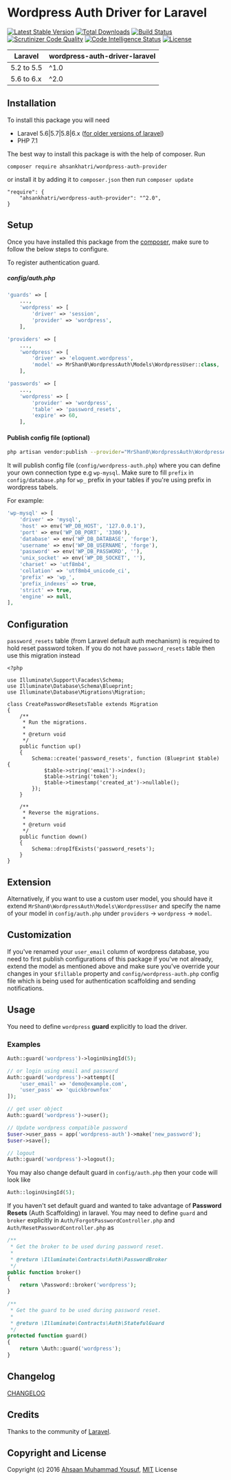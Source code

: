 # Wordpress Auth Driver for Laravel

[![Latest Stable Version](https://poser.pugx.org/ahsankhatri/wordpress-auth-provider/v/stable)](https://packagist.org/packages/ahsankhatri/wordpress-auth-provider) [![Total Downloads](https://poser.pugx.org/ahsankhatri/wordpress-auth-provider/downloads)](https://packagist.org/packages/ahsankhatri/wordpress-auth-provider) [![Build Status](https://scrutinizer-ci.com/g/ahsankhatri/wordpress-auth-driver-laravel/badges/build.png?b=master)](https://scrutinizer-ci.com/g/ahsankhatri/wordpress-auth-driver-laravel/build-status/master) [![Scrutinizer Code Quality](https://scrutinizer-ci.com/g/ahsankhatri/wordpress-auth-driver-laravel/badges/quality-score.png?b=master)](https://scrutinizer-ci.com/g/ahsankhatri/wordpress-auth-driver-laravel/?branch=master) [![Code Intelligence Status](https://scrutinizer-ci.com/g/ahsankhatri/wordpress-auth-driver-laravel/badges/code-intelligence.svg?b=master)](https://scrutinizer-ci.com/code-intelligence) [![License](https://poser.pugx.org/ahsankhatri/wordpress-auth-provider/license)](https://packagist.org/packages/ahsankhatri/wordpress-auth-provider)

| **Laravel**  |  **wordpress-auth-driver-laravel** |
|---|---|
| 5.2 to 5.5  | ^1.0  |
| 5.6 to 6.x  | ^2.0  |

## Installation

To install this package you will need
  - Laravel 5.6|5.7|5.8|6.x ([for older versions of laravel](https://github.com/ahsankhatri/wordpress-auth-driver-laravel/tree/v1))
  - PHP 7.1

The best way to install this package is with the help of composer. Run
```
composer require ahsankhatri/wordpress-auth-provider
```

or install it by adding it to `composer.json` then run `composer update`
```
"require": {
    "ahsankhatri/wordpress-auth-provider": "^2.0",
}
```

## Setup

Once you have installed this package from the [composer](https://packagist.org/packages/ahsankhatri/wordpress-auth-provider), make sure to follow the below steps to configure.

To register authentication guard.

##### config/auth.php
```php
'guards' => [
    ...,
    'wordpress' => [
        'driver' => 'session',
        'provider' => 'wordpress',
    ],
```

```php
'providers' => [
    ...,
    'wordpress' => [
        'driver' => 'eloquent.wordpress',
        'model' => MrShan0\WordpressAuth\Models\WordpressUser::class,
    ],
```

```php
'passwords' => [
    ...,
    'wordpress' => [
        'provider' => 'wordpress',
        'table' => 'password_resets',
        'expire' => 60,
    ],
```

#### Publish config file (optional)
```bash
php artisan vendor:publish --provider="MrShan0\WordpressAuth\WordpressAuthServiceProvider"
```

It will publish config file (`config/wordpress-auth.php`) where you can define your own connection type e.g `wp-mysql`. Make sure to fill `prefix` in `config/database.php` for `wp_` prefix in your tables if you're using prefix in wordpress tabels.

For example:
```php
'wp-mysql' => [
    'driver' => 'mysql',
    'host' => env('WP_DB_HOST', '127.0.0.1'),
    'port' => env('WP_DB_PORT', '3306'),
    'database' => env('WP_DB_DATABASE', 'forge'),
    'username' => env('WP_DB_USERNAME', 'forge'),
    'password' => env('WP_DB_PASSWORD', ''),
    'unix_socket' => env('WP_DB_SOCKET', ''),
    'charset' => 'utf8mb4',
    'collation' => 'utf8mb4_unicode_ci',
    'prefix' => 'wp_',
    'prefix_indexes' => true,
    'strict' => true,
    'engine' => null,
],
```

## Configuration

`password_resets` table (from Laravel default auth mechanism) is required to hold reset password token. If you do not have `password_resets` table then use this migration instead
```
<?php

use Illuminate\Support\Facades\Schema;
use Illuminate\Database\Schema\Blueprint;
use Illuminate\Database\Migrations\Migration;

class CreatePasswordResetsTable extends Migration
{
    /**
     * Run the migrations.
     *
     * @return void
     */
    public function up()
    {
        Schema::create('password_resets', function (Blueprint $table) {
            $table->string('email')->index();
            $table->string('token');
            $table->timestamp('created_at')->nullable();
        });
    }

    /**
     * Reverse the migrations.
     *
     * @return void
     */
    public function down()
    {
        Schema::dropIfExists('password_resets');
    }
}
```

## Extension
Alternatively, if you want to use a custom user model, you should have it extend `MrShan0\WordpressAuth\Models\WordpressUser` and specify the name of your model in `config/auth.php` under `providers` -> `wordpress` -> `model`.

## Customization
If you've renamed your `user_email` column of wordpress database, you need to first publish configurations of this package if you've not already, extend the model as mentioned above and make sure you've override your changes in your `$fillable` property and `config/wordpress-auth.php` config file which is being used for authentication scaffolding and sending notifications.

## Usage
You need to define `wordpress` **guard** explicitly to load the driver.
### Examples
```php
Auth::guard('wordpress')->loginUsingId(5);

// or login using email and password
Auth::guard('wordpress')->attempt([
    'user_email' => 'demo@example.com',
    'user_pass' => 'quickbrownfox'
]);

// get user object
Auth::guard('wordpress')->user();

// Update wordpress compatible password
$user->user_pass = app('wordpress-auth')->make('new_password');
$user->save();

// logout
Auth::guard('wordpress')->logout();
```

You may also change default guard in `config/auth.php` then your code will look like
```php
Auth::loginUsingId(5);
```

If you haven't set default guard and wanted to take advantage of **Password Resets** (Auth Scaffolding) in laravel. You may need to define `guard` and `broker` explicitly in `Auth/ForgotPasswordController.php` and `Auth/ResetPasswordController.php` as

```php
/**
 * Get the broker to be used during password reset.
 *
 * @return \Illuminate\Contracts\Auth\PasswordBroker
 */
public function broker()
{
    return \Password::broker('wordpress');
}

/**
 * Get the guard to be used during password reset.
 *
 * @return \Illuminate\Contracts\Auth\StatefulGuard
 */
protected function guard()
{
    return \Auth::guard('wordpress');
}
```

## Changelog

[CHANGELOG](CHANGELOG.md)

## Credits

Thanks to the community of [Laravel](https://www.laravel.com/).

## Copyright and License

Copyright (c) 2016 [Ahsaan Muhammad Yousuf](http://ahsaan.me/), [MIT](LICENSE) License

